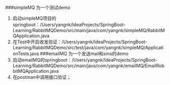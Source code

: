 ###simpleMQ 为一个测试demo
1. 启动simpleMQ项目的springboot：/Users/yangnk/IdeaProjects/SpringBoot-Learning/RabbitMQDemo/src/main/java/com/yangnk/simpleMQ/RabbitMQApplication.java
2. 在Test中开启收发验证：/Users/yangnk/IdeaProjects/SpringBoot-Learning/RabbitMQDemo/src/test/java/com/yangnk/simpleMQ/ApplicationTests.java
###emailMQ 为一个发送mail和sms的demo
1. 启动emailMQ的springboot：/Users/yangnk/IdeaProjects/SpringBoot-Learning/RabbitMQDemo/src/main/java/com/yangnk/emailMQ/EmailRobbitMQApplication.java
2. 在postman中调用接口验证；
